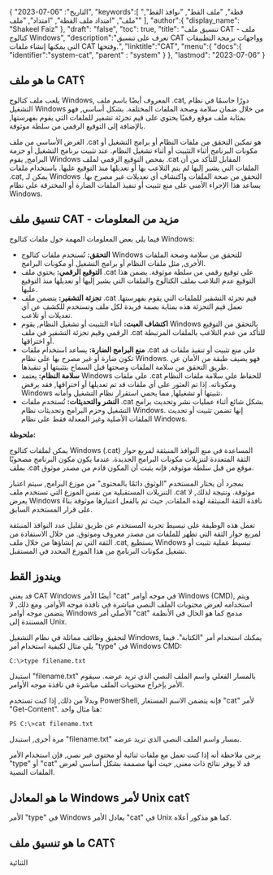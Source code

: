 {
"التاريخ": "06-07-2023",
   "keywords":[
"قطة",
"ملف القط",
"نوافذ القط",
"ملف",
"امتداد ملف القطة",
"امتداد",
"ملف"
],
   "author":{
"display_name": "Shakeel Faiz"
},
"draft": "false",
"toc": true,
"title": "تنسيق ملف CAT - ملف كتالوج Windows",
   "description":"تعرف على تنسيق CAT وواجهات برمجة التطبيقات التي يمكنها إنشاء ملفات CAT وفتحها.",
"linktitle":"CAT",
   "menu":{
      "docs":{
         "identifier":"system-cat",
"parent" : "system"
}
},
"lastmod": "2023-07-06"
}

## ما هو ملف CAT؟

يلعب ملف كتالوج Windows, المعروف أيضًا باسم ملف .cat, دورًا حاسمًا في نظام التشغيل Windows من خلال ضمان سلامة وصحة الملفات المختلفة. بشكل أساسي, فهو بمثابة ملف موقع رقميًا يحتوي على قيم تجزئة تشفير للملفات التي يقوم بفهرستها, بالإضافة إلى التوقيع الرقمي من سلطة موثوقة.

الغرض الأساسي من ملف .cat هو تمكين التحقق من ملفات النظام أو برامج التشغيل أو مكونات البرنامج أثناء التثبيت أو أثناء تشغيل النظام. عند تثبيت برنامج التشغيل أو حزمة البرامج, يقوم Windows بفحص التوقيع الرقمي لملف .cat المقابل للتأكد من أن الملفات التي يشير إليها لم يتم التلاعب بها أو تعديلها منذ التوقيع عليها. باستخدام ملفات .cat, يمكن لـ Windows التحقق من صحة الملفات واكتشاف أي تعديلات غير مصرح بها. يساعد هذا الإجراء الأمني على منع تثبيت أو تنفيذ الملفات الضارة أو المخترقة على نظام Windows.

## تنسيق ملف CAT - مزيد من المعلومات

فيما يلي بعض المعلومات المهمة حول ملفات كتالوج Windows:

- **التحقق:** تُستخدم ملفات كتالوج Windows للتحقق من سلامة وصحة الملفات الأخرى, مثل ملفات النظام أو برامج التشغيل أو مكونات البرامج.
- **التوقيع الرقمي:** يحتوي ملف .cat على توقيع رقمي من سلطة موثوقة. يضمن هذا التوقيع عدم التلاعب بملف الكتالوج والملفات التي يشير إليها أو تعديلها منذ التوقيع عليها.
- **تجزئة التشفير:** يتضمن ملف .cat قيم تجزئة التشفير للملفات التي يقوم بفهرستها. تعمل قيم التجزئة هذه بمثابة بصمة فريدة لكل ملف وتستخدم للكشف عن أي تعديلات أو تلاعب.
- **اكتشاف العبث:** أثناء التثبيت أو تشغيل النظام, يقوم Windows بالتحقق من التوقيع الرقمي وقيم تجزئة التشفير في ملف .cat للتأكد من عدم التلاعب بالملفات المرتبطة أو اختراقها.
- **منع البرامج الضارة:** يساعد استخدام ملفات .cat على منع تثبيت أو تنفيذ ملفات قد تكون ضارة أو غير مصرح بها على نظام Windows. فهو يضيف طبقة من الأمان عن طريق التحقق من سلامة الملفات وصحتها قبل السماح بتثبيتها أو تنفيذها.
- **سلامة النظام:** يعتمد Windows على ملفات .cat للحفاظ على سلامة ملفات النظام ومكوناته. إذا تم العثور على أي ملفات قد تم تعديلها أو اختراقها, فقد يرفض Windows تثبيتها أو تشغيلها, مما يحمي استقرار نظام التشغيل وأمانه.
- **النشر والتحديثات:** تُستخدم ملفات .cat بشكل شائع أثناء عمليات نشر وتحديث برامج التشغيل وحزم البرامج وتحديثات نظام Windows. إنها تضمن تثبيت أو تحديث الملفات الأصلية وغير المعدلة فقط على نظام Windows.

**ملحوظة:**

يمكن لملفات كتالوج Windows (.cat) المساعدة في منع النوافذ المنبثقة لمربع حوار الثقة المتعددة لتنزيلات مكونات البرامج الجديدة. عندما يكون مكون البرنامج مصحوبًا بملف .cat موقع من قبل سلطة موثوقة, فإنه يثبت أن المكون قادم من مصدر موثوق.

بمجرد أن يختار المستخدم "الوثوق دائمًا بالمحتوى" من موزع البرامج, سيتم اعتبار التنزيلات المستقبلية من نفس الموزع التي تستخدم ملف .cat موثوقة. ونتيجة لذلك, لا يعرض Windows نافذة الثقة المنبثقة لهذه الملفات, حيث تم بالفعل اعتبارها موثوقة بناءً على قرار المستخدم السابق.

تعمل هذه الوظيفة على تبسيط تجربة المستخدم عن طريق تقليل عدد النوافذ المنبثقة لمربع حوار الثقة التي تظهر للملفات من مصدر معروف وموثوق. من خلال الاستفادة من الثقة التي تم إنشاؤها من خلال ملف .cat, يستطيع Windows تبسيط عملية تثبيت أو تشغيل مكونات البرنامج من هذا الموزع المحدد في المستقبل.

## ويندوز القط

قد يعني CAT Windows أيضًا الأمر "cat" في موجه أوامر Windows (CMD), ويتم استخدامه لعرض محتويات الملف النصي مباشرة في نافذة موجه الأوامر. ومع ذلك, لا يتضمن موجه أوامر Windows الأصلي أمر "cat" مدمج كما هو الحال في الأنظمة المستندة إلى Unix.

لتحقيق وظائف مماثلة في نظام التشغيل Windows, يمكنك استخدام أمر "الكتابة". فيما يلي مثال لكيفية استخدام أمر "type" في Windows CMD:

```
C:\>type filename.txt
```

استبدل "filename.txt" بالمسار الفعلي واسم الملف النصي الذي تريد عرضه. سيقوم الأمر بإخراج محتويات الملف مباشرة في نافذة موجه الأوامر.

وبدلاً من ذلك, إذا كنت تستخدم PowerShell, فإنه يتضمن الاسم المستعار "cat" لأمر "Get-Content". هنا مثال واحد:

```
PS C:\>cat filename.txt
```

مرة أخرى, استبدل "filename.txt" بمسار واسم الملف النصي الذي تريد عرضه.

يرجى ملاحظة أنه إذا كنت تعمل مع ملفات ثنائية أو محتوى غير نصي, فإن استخدام الأمر "type" أو "cat" قد لا يوفر نتائج ذات معنى, حيث أنها مصممة بشكل أساسي لعرض الملفات النصية.

## ما هو المعادل Windows لأمر Unix cat؟

الأمر "type" في Windows يعادل الأمر "cat" في Unix كما هو مذكور أعلاه.

## ما هو تنسيق ملف CAT؟

الثنائية


